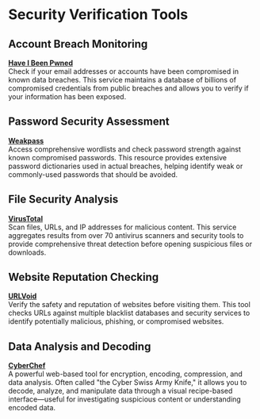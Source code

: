 # Security Verification Tools

## Account Breach Monitoring
**[Have I Been Pwned](https://haveibeenpwned.com/)**  
Check if your email addresses or accounts have been compromised in known data breaches. This service maintains a database of billions of compromised credentials from public breaches and allows you to verify if your information has been exposed.

## Password Security Assessment
**[Weakpass](https://weakpass.com/)**  
Access comprehensive wordlists and check password strength against known compromised passwords. This resource provides extensive password dictionaries used in actual breaches, helping identify weak or commonly-used passwords that should be avoided.

## File Security Analysis
**[VirusTotal](https://www.virustotal.com/)**  
Scan files, URLs, and IP addresses for malicious content. This service aggregates results from over 70 antivirus scanners and security tools to provide comprehensive threat detection before opening suspicious files or downloads.

## Website Reputation Checking
**[URLVoid](https://www.urlvoid.com/)**  
Verify the safety and reputation of websites before visiting them. This tool checks URLs against multiple blacklist databases and security services to identify potentially malicious, phishing, or compromised websites.

## Data Analysis and Decoding
**[CyberChef](https://gchq.github.io/CyberChef/)**  
A powerful web-based tool for encryption, encoding, compression, and data analysis. Often called "the Cyber Swiss Army Knife," it allows you to decode, analyze, and manipulate data through a visual recipe-based interface—useful for investigating suspicious content or understanding encoded data.
